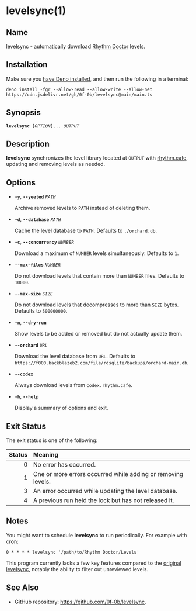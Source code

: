 # levelsync(1)

## Name

levelsync - automatically download [Rhythm Doctor](https://rhythmdr.com/)
levels.

## Installation

Make sure you
[have Deno installed](https://docs.deno.com/runtime/manual/getting_started/installation),
and then run the following in a terminal:

```shell
deno install -fgr --allow-read --allow-write --allow-net https://cdn.jsdelivr.net/gh/0f-0b/levelsync@main/main.ts
```

## Synopsis

<pre><code><b>levelsync</b> [<i>OPTION</i>]... <i>OUTPUT</i></code></pre>

## Description

**levelsync** synchronizes the level library located at `OUTPUT` with
[rhythm.cafe](https://rhythm.cafe/), updating and removing levels as needed.

## Options

- **`-y`**, **`--yeeted`** _`PATH`_

  Archive removed levels to `PATH` instead of deleting them.

- **`-d`**, **`--database`** _`PATH`_

  Cache the level database to `PATH`. Defaults to `./orchard.db`.

- **`-c`**, **`--concurrency`** _`NUMBER`_

  Download a maximum of `NUMBER` levels simultaneously. Defaults to `1`.

- **`--max-files`** _`NUMBER`_

  Do not download levels that contain more than `NUMBER` files. Defaults to
  `10000`.

- **`--max-size`** _`SIZE`_

  Do not download levels that decompresses to more than `SIZE` bytes. Defaults
  to `500000000`.

- **`-n`**, **`--dry-run`**

  Show levels to be added or removed but do not actually update them.

- **`--orchard`** _`URL`_

  Download the level database from `URL`. Defaults to
  `https://f000.backblazeb2.com/file/rdsqlite/backups/orchard-main.db`.

- **`--codex`**

  Always download levels from `codex.rhythm.cafe`.

- **`-h`**, **`--help`**

  Display a summary of options and exit.

## Exit Status

The exit status is one of the following:

| Status | Meaning                                                      |
| -----: | :----------------------------------------------------------- |
|      0 | No error has occurred.                                       |
|      1 | One or more errors occurred while adding or removing levels. |
|      3 | An error occurred while updating the level database.         |
|      4 | A previous run held the lock but has not released it.        |

## Notes

You might want to schedule **levelsync** to run periodically. For example with
cron:

```crontab
0 * * * * levelsync '/path/to/Rhythm Doctor/Levels'
```

This program currently lacks a few key features compared to the
[original levelsync](https://github.com/huantianad/levelsync), notably the
ability to filter out unreviewed levels.

## See Also

- GitHub repository: <https://github.com/0f-0b/levelsync>.
